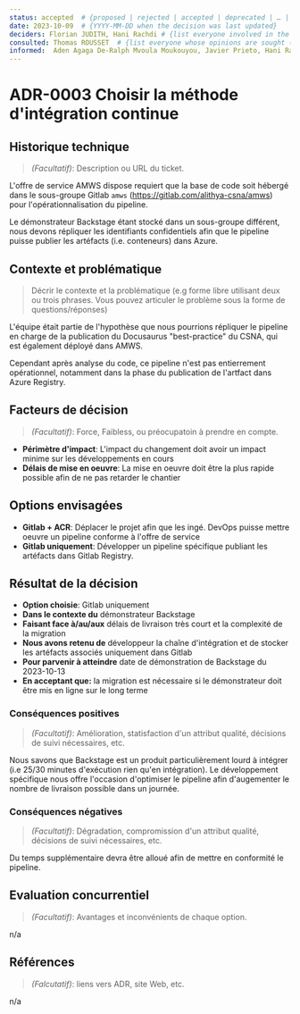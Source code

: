 ```yaml
---
status: accepted  # {proposed | rejected | accepted | deprecated | … | superseded by [ADR-0005](0005-example.md)}
date: 2023-10-09  # {YYYY-MM-DD when the decision was last updated}
deciders: Florian JUDITH, Hani Rachdi # {list everyone involved in the decision}
consulted: Thomas ROUSSET  # {list everyone whose opinions are sought (typically subject-matter experts); and with whom there is a two-way communication}
informed:  Aden Agaga De-Ralph Mvoula Moukouyou, Javier Prieto, Hani Rachdi  # {list everyone who is kept up-to-date on progress; and with whom there is a one-way communication}
---
```


# ADR-0003 Choisir la méthode d'intégration continue

## Historique technique

> _(Facultatif)_: Description ou URL du ticket.

L'offre de service AMWS dispose requiert que la base de code soit hébergé dans le sous-groupe Gitlab `amws` (https://gitlab.com/alithya-csna/amws) pour l'opérationnalisation du pipeline.

Le démonstrateur Backstage étant stocké dans un sous-groupe différent, nous devons répliquer les identifiants confidentiels afin que le pipeline puisse publier les artéfacts (i.e. conteneurs) dans Azure.

## Contexte et problématique

> Décrir le contexte et la problématique (e.g forme libre utilisant deux ou trois phrases. Vous pouvez articuler le problème sous la forme de questions/réponses)

L'équipe était partie de l'hypothèse que nous pourrions répliquer le pipeline en charge de la publication du Docusaurus "best-practice" du CSNA, qui est également déployé dans AMWS.

Cependant après analyse du code, ce pipeline n'est pas entierrement opérationnel, notamment dans la phase du publication de l'artfact dans Azure Registry.

## Facteurs de décision

> _(Facultatif)_: Force, Faibless, ou préocupatoin à prendre en compte.

- **Périmètre d'impact**: L'impact du changement doit avoir un impact minime sur les développements en cours
- **Délais de mise en oeuvre**: La mise en oeuvre doit être la plus rapide possible afin de ne pas retarder le chantier

## Options envisagées

- **Gitlab + ACR**: Déplacer le projet afin que les ingé. DevOps puisse mettre oeuvre un pipeline conforme à l'offre de service
- **Gitlab uniquement**: Développer un pipeline spécifique publiant les artéfacts dans Gitlab Registry.

## Résultat de la décision

- **Option choisie**: Gitlab uniquement
- **Dans le contexte du** démonstrateur Backstage
- **Faisant face à/au/aux** délais de livraison très court et la complexité de la migration
- **Nous avons retenu de** développeur la chaîne d'intégration et de stocker les artéfacts associés uniquement dans Gitlab
- **Pour parvenir à atteindre** date de démonstration de Backstage du 2023-10-13
- **En acceptant que:** la migration est nécessaire si le démonstrateur doit être mis en ligne sur le long terme

### Conséquences positives

> _(Facultatif)_: Amélioration, statisfaction d'un attribut qualité, décisions de suivi nécessaires, etc.

Nous savons que Backstage est un produit particulièrement lourd à intégrer (i.e 25/30 minutes d'exécution rien qu'en intégration).
Le développement spécifique nous offre l'occasion d'optimiser le pipeline afin d'augementer le nombre de livraison possible dans un journée.

### Conséquences négatives

> _(Facultatif)_: Dégradation, compromission d'un attribut qualité, décisions de suivi nécessaires, etc.

Du temps supplémentaire devra être alloué afin de mettre en conformité le pipeline.

## Evaluation concurrentiel

> _(Facultatif)_: Avantages et inconvénients de chaque option.

n/a

## Références

> _(Falcutatif)_: liens vers ADR, site Web, etc.

n/a